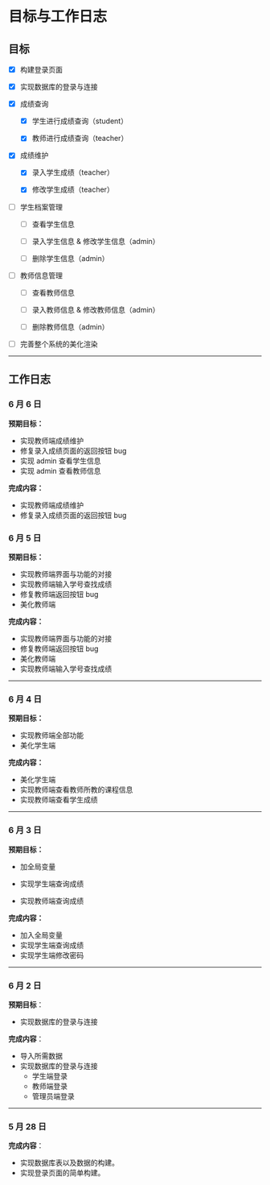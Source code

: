 # 目标与工作日志

## 目标

- [x] 构建登录页面

- [x] 实现数据库的登录与连接

- [x] 成绩查询

  - [x] 学生进行成绩查询（student）

  - [x] 教师进行成绩查询（teacher）

- [x] 成绩维护

  - [x] 录入学生成绩（teacher）

  - [x] 修改学生成绩（teacher）

- [ ] 学生档案管理

  - [ ] 查看学生信息

  - [ ] 录入学生信息 & 修改学生信息（admin）
  - [ ] 删除学生信息（admin）

- [ ] 教师信息管理

  - [ ] 查看教师信息

  - [ ] 录入教师信息 & 修改教师信息（admin）
  - [ ] 删除教师信息（admin）

- [ ] 完善整个系统的美化渲染

---

## 工作日志

### 6 月 6 日

**预期目标：**

- 实现教师端成绩维护
- 修复录入成绩页面的返回按钮 bug
- 实现 admin 查看学生信息
- 实现 admin 查看教师信息

**完成内容：**

- 实现教师端成绩维护
- 修复录入成绩页面的返回按钮 bug

### 6 月 5 日

**预期目标：**

- 实现教师端界面与功能的对接
- 实现教师端输入学号查找成绩
- 修复教师端返回按钮 bug
- 美化教师端

**完成内容：**

- 实现教师端界面与功能的对接
- 修复教师端返回按钮 bug
- 美化教师端
- 实现教师端输入学号查找成绩

---

### 6 月 4 日

**预期目标：**

- 实现教师端全部功能
- 美化学生端

**完成内容：**

- 美化学生端
- 实现教师端查看教师所教的课程信息
- 实现教师端查看学生成绩

---

### 6 月 3 日

**预期目标：**

- 加全局变量

- 实现学生端查询成绩
- 实现教师端查询成绩

**完成内容：**

- 加入全局变量
- 实现学生端查询成绩
- 实现学生端修改密码

---

### 6 月 2 日

**预期目标**：

- 实现数据库的登录与连接

**完成内容**：

- 导入所需数据
- 实现数据库的登录与连接
  - 学生端登录
  - 教师端登录
  - 管理员端登录

---

### 5 月 28 日

**完成内容**：

- 实现数据库表以及数据的构建。
- 实现登录页面的简单构建。

